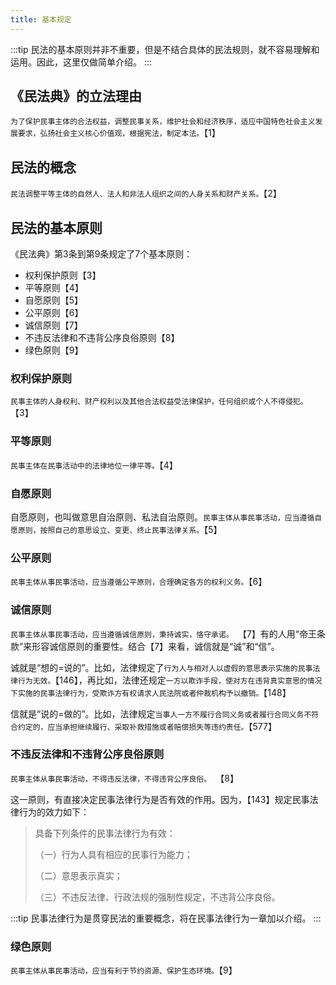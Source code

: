 ```yaml
---
title: 基本规定
---
```


:::tip
民法的基本原则并非不重要，但是不结合具体的民法规则，就不容易理解和运用。因此，这里仅做简单介绍。
:::

## 《民法典》的立法理由

`为了保护民事主体的合法权益，调整民事关系，维护社会和经济秩序，适应中国特色社会主义发展要求，弘扬社会主义核心价值观，根据宪法，制定本法。`【1】

## 民法的概念

`民法调整平等主体的自然人、法人和非法人组织之间的人身关系和财产关系。`【2】

## 民法的基本原则

《民法典》第3条到第9条规定了7个基本原则：

- 权利保护原则【3】
- 平等原则【4】
- 自愿原则【5】
- 公平原则【6】
- 诚信原则【7】
- 不违反法律和不违背公序良俗原则【8】
- 绿色原则【9】

### 权利保护原则

`民事主体的人身权利、财产权利以及其他合法权益受法律保护，任何组织或个人不得侵犯。`【3】

### 平等原则

`民事主体在民事活动中的法律地位一律平等。`【4】

### 自愿原则

自愿原则，也叫做意思自治原则、私法自治原则。`民事主体从事民事活动，应当遵循自愿原则，按照自己的意思设立、变更、终止民事法律关系。`【5】

### 公平原则

`民事主体从事民事活动，应当遵循公平原则，合理确定各方的权利义务。`【6】

### 诚信原则

`民事主体从事民事活动，应当遵循诚信原则，秉持诚实，恪守承诺。 `【7】有的人用“帝王条款”来形容诚信原则的重要性。结合【7】来看，诚信就是“诚”和“信”。

诚就是“想的=说的”。比如，法律规定了`行为人与相对人以虚假的意思表示实施的民事法律行为无效。`【146】，再比如，法律还规定`一方以欺诈手段，使对方在违背真实意思的情况下实施的民事法律行为，受欺诈方有权请求人民法院或者仲裁机构予以撤销。`【148】

信就是“说的=做的”。比如，法律规定`当事人一方不履行合同义务或者履行合同义务不符合约定的，应当承担继续履行、采取补救措施或者赔偿损失等违约责任。`【577】

### 不违反法律和不违背公序良俗原则

`民事主体从事民事活动，不得违反法律，不得违背公序良俗。 `【8】

这一原则，有直接决定民事法律行为是否有效的作用。因为，【143】规定民事法律行为的效力如下：

> 具备下列条件的民事法律行为有效：
>
> （一）行为人具有相应的民事行为能力；
>
> （二）意思表示真实；
>
> （三）不违反法律、行政法规的强制性规定，不违背公序良俗。 

:::tip
民事法律行为是贯穿民法的重要概念，将在民事法律行为一章加以介绍。
:::

### 绿色原则

`民事主体从事民事活动，应当有利于节约资源、保护生态环境。`【9】

